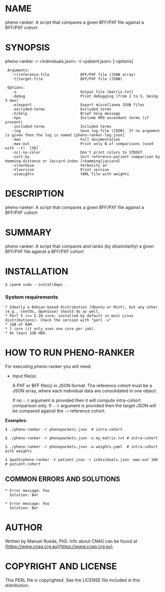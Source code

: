 # NAME

pheno-ranker: A script that compares a given BFF/PXF file against a BFF/PXF cohort

# SYNOPSIS

pheno-ranker -r &lt;individuals.json> -t &lt;patient.json> \[-options\]

     Arguments:                       
       -r|reference-file              BFF/PXF file (JSON array)
       -t|target-file                 BFF/PXF file (JSON)

     Options:
       -o                             Output file [matrix.txt]
       -debug                         Print debugging (from 1 to 5, being 5 max)
       -e|export                      Export miscellanea JSON files
       -excluded-terms                Excluded terms
       -h|help                        Brief help message
       -hpo                           Include HPO ascendant terms (if present)
       -included-terms                Included terms
       -log                           Save log file (JSON). If no argument is given then the log is named [pheno-ranker-log.json]
       -man                           Full documentation
       -max-out                       Print only N of comparisons (used with --t)  [50]
       -nc|-no-color                  Don't print colors to STDOUT
       -sort-by                       Sort reference-patient comparison by Hamming-distance or Jaccard-index [>hamming|jaccard]
       -v|verbose                     Verbosity on
       -V|version                     Print version
       -w|weights                     YAML file with weights

# DESCRIPTION

pheno-ranker: A script that compares a given BFF/PXF file against a BFF/PXF cohort

# SUMMARY

pheno-ranker: A script that compares and ranks (by dissimilarity) a given BFF/PXF file against a BFF/PXF cohort

# INSTALLATION

    $ cpanm sudo --installdeps .

### System requirements

    * Ideally a Debian-based distribution (Ubuntu or Mint), but any other (e.g., CentOs, OpenSuse) should do as well.
    * Perl 5 (>= 5.10 core; installed by default in most Linux distributions). Check the version with "perl -v"
    * 1GB of RAM.
    * 1 core (it only uses one core per job).
    * At least 1GB HDD.

# HOW TO RUN PHENO-RANKER

For executing pheno-ranker you will need:

- Input file(s):

    A PXF or BFF file(s) in JSON format. The reference cohort must be a JSON array, where each individual data are consolidated in one object. 

    If no `--t` argument is provided then it will compute intra-cohort comparison only. If `--t` argument is provided then the target JSON will be compared against the `-r` reference cohort.

**Examples:**

    $ ./pheno-ranker -r phenopackets.json  # intra-cohort

    $ ./pheno-ranker -r phenopackets.json -o my_matrix.txt # intra-cohort

    $ ./pheno-ranker -r phenopackets.json -w weights.yaml  # intra-cohort with weights

    $ $path/pheno-ranker -t patient.json -r individuals.json -max-out 100 # patient-cohort

## COMMON ERRORS AND SOLUTIONS

    * Error message: Foo
      Solution: Bar

    * Error message: Foo
      Solution: Bar

# AUTHOR 

Written by Manuel Rueda, PhD. Info about CNAG can be found at [https://www.cnag.crg.eu](https://www.cnag.crg.eu).

# COPYRIGHT AND LICENSE

This PERL file is copyrighted. See the LICENSE file included in this distribution.
